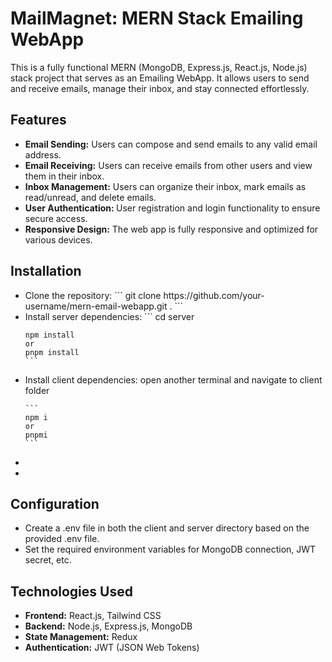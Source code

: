 # MailMagnet: MERN Stack Emailing WebApp

This is a fully functional MERN (MongoDB, Express.js, React.js, Node.js) stack project that serves as an Emailing WebApp. It allows users to send and receive emails, manage their inbox, and stay connected effortlessly.

## Features
<ul>
  <li> <b>Email Sending:</b> Users can compose and send emails to any valid email address.</li>
  <li> <b>Email Receiving:</b> Users can receive emails from other users and view them in their inbox.</li>
  <li> <b>Inbox Management:</b> Users can organize their inbox, mark emails as read/unread, and delete emails.</li>
  <li> <b>User Authentication: </b> User registration and login functionality to ensure secure access.</li>
  <li> <b>Responsive Design:</b> The web app is fully responsive and optimized for various devices.</li>
</ul>

## Installation

<ul>
  <li>
    Clone the repository: 
    ```
    git clone https://github.com/your-username/mern-email-webapp.git .
    ```
    
  </li>
  <li>
    Install server dependencies:
     ```
cd server
    
    npm install
    or 
    pnpm install
    ```
  </li>
  <li>
    Install client dependencies: 
    open another terminal and navigate to client folder

    ```
    npm i
    or 
    pnpmi 
    ```
  </li>
  <li></li>
  <li></li>
</ul>


## Configuration
<ul>
  <li>Create a .env file in both the client and server directory based on the provided .env file.</li>
  <li>Set the required environment variables for MongoDB connection, JWT secret, etc.</li>
</ul>

## Technologies Used

<ul>
  <li> <b> Frontend:</b> React.js, Tailwind CSS</li>
  <li> <b> Backend:</b> Node.js, Express.js, MongoDB</li>
  <li> <b> State Management:</b> Redux</li>
  <li> <b> Authentication:</b> JWT (JSON Web Tokens)</li>
</ul>

